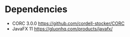 # Dependencies

- CORC 3.0.0 https://github.com/cordell-stocker/CORC
- JavaFX 11 https://gluonhq.com/products/javafx/